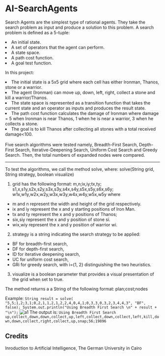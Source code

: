 # AI-SearchAgents

Search Agents are the simplest type of rational agents. They take the search problem as input and produce a solution to this problem.
A search problem is defined as a 5-tuple:<br>

<li>An initial state.
<li>A set of operators that the agent can perform.
<li>A state space.
<li>A path cost function.
<li>A goal test function.

In this project: 
<li>The initial state is a 5x5 grid where each cell has either Ironman, Thanos, stone or a warrior.
<li>The agent (Ironman) can move up, down, left, right, collect a stone and kill a warrior/Thanos.
<li>The state space is represented as a transition function that takes the current state and an operator as inputs and produces the result state.
<li>The path cost function calculates the damage of Ironman where damage = 5 when Ironman is near Thanos, 1 when he is near a warrior, 
3 when he collects a stone.
<li>The goal is to kill Thanos after collecting all stones with a total received damage<100.
<br>
<br>
Five search algorithms were tested namely, Breadth-First Search, Depth-First Search, Iterative-Deepening Search, Uniform Cost Search and
Greedy Search. Then, the total numbers of expanded nodes were compared.

----------------------------------------------------------------------------------------------------------------------------------------------------
To test the algorithms, we call the method solve, where:
solve(String grid, String strategy, boolean visualize)
1. grid has the following format: m,n;ix,iy;tx,ty;
s1,x,s1y,s2x,s2y,s3x,s3y,s4x,s4y,s5x,s5y,s6x,s6y;
w1x,w1y,w2x,w2y,w3x,w3y,w4x,w4y,w5x,w5y
where
* m and n represent the width and height of the grid respectively.
* ix and iy represent the x and y starting positions of Iron Man.
* tx and ty represent the x and y positions of Thanos;
* six,siy represent the x and y position of stone si.
* wix,wiy represent the x and y position of warrior wi.
2. strategy is a string indicating the search strategy to be applied:
* BF for breadth-first search,
* DF for depth-first search,
* ID for iterative deepening search,
* UC for uniform cost search,
* GRi for greedy search, with i={1, 2} distinguishing the two heuristics.
3. visualize is a boolean parameter that provides a visual presentation of the grid when set to true.
 
 The method returns a a String of the following format: plan;cost;nodes
 
 Example: 
 `String result = solve( "5,5;1,2;3,1;0,2,1,1,2,1,2,2,4,0,4,1;0,3,3,0,3,2,3,4,4,3", "BF", false);
  System.out.println("Using Breadth First Search \n" + result + "\n");`
![a1](https://user-images.githubusercontent.com/38692962/76722233-63098d80-674b-11ea-8194-6679c7b64c65.png)
The output is: 
`Using Breadth First Search 
up,collect,down,down,collect,up,left,collect,down,collect,left,kill,down,down,collect,right,collect,up,snap;56;19896`

## Credits
Inroduction to Artificial Intelligence, The German University in Cairo

